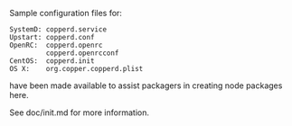 Sample configuration files for:
```
SystemD: copperd.service
Upstart: copperd.conf
OpenRC:  copperd.openrc
         copperd.openrcconf
CentOS:  copperd.init
OS X:    org.copper.copperd.plist
```
have been made available to assist packagers in creating node packages here.

See doc/init.md for more information.
